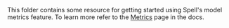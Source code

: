 This folder contains some resource for getting started using Spell's model metrics feature. To learn more refer to the [Metrics](https://spell.run/docs/metrics/) page in the docs.